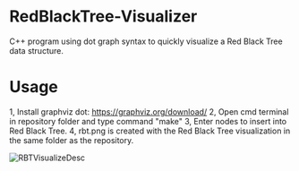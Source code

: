 # RedBlackTree-Visualizer
C++ program using dot graph syntax to quickly visualize a Red Black Tree data structure.

# Usage
1, Install graphviz dot: https://graphviz.org/download/
2, Open cmd terminal in repository folder and type command "make"
3, Enter nodes to insert into Red Black Tree.
4, rbt.png is created with the Red Black Tree visualization in the same folder as the repository.

![RBTVisualizeDesc](https://ibb.co/C6SwkK3)
